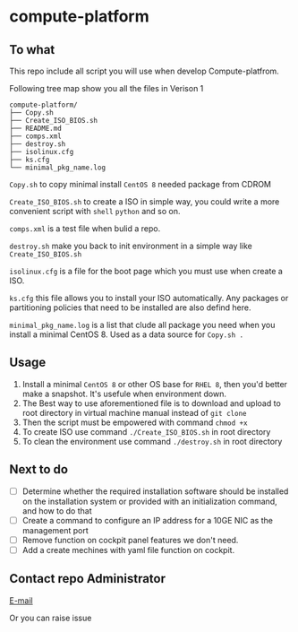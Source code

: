 # compute-platform

## To what

This repo include all script you will use when develop Compute-platfrom.

Following tree map show you all the files in Verison 1

```
compute-platform/
├── Copy.sh
├── Create_ISO_BIOS.sh
├── README.md
├── comps.xml
├── destroy.sh
├── isolinux.cfg
├── ks.cfg
└── minimal_pkg_name.log
```

`Copy.sh` to copy minimal install `CentOS 8` needed package from CDROM

`Create_ISO_BIOS.sh` to create a ISO in simple way, you could write a more convenient script with `shell` `python` and so on.

`comps.xml` is a test file when bulid a repo.

`destroy.sh` make you back to init environment in a simple way like `Create_ISO_BIOS.sh` 

`isolinux.cfg` is a file for the boot page which you must use when create a ISO.

`ks.cfg` this file allows you to install your ISO automatically. Any packages or partitioning policies that need to be installed are also defind here.

`minimal_pkg_name.log` is a list that clude all package you need when you install a minimal CentOS 8. Used as a data source for  `Copy.sh .`

## Usage

1. Install a minimal `CentOS 8` or other OS base for `RHEL 8`, then you'd better make a snapshot. It's usefule when environment down.
2. The Best way to use aforementioned file is to download and upload to root directory in virtual machine manual instead of `git clone`
3. Then the script must be empowered with command `chmod +x`
4. To create ISO use command `./Create_ISO_BIOS.sh` in root directory
5. To clean the environment use command `./destroy.sh` in root directory

## Next to do

* [ ] Determine whether the required installation software should be installed on the installation system or provided with an initialization command, and how to do that
* [ ] Create a command to configure an IP address for a 10GE NIC as the management port
* [ ] Remove function on cockpit panel features we don't need.
* [ ] Add a create mechines with yaml file function on cockpit.

## Contact repo Administrator

[E-mail](mailto:fanxf.work@outlook.com)

Or you can raise issue
